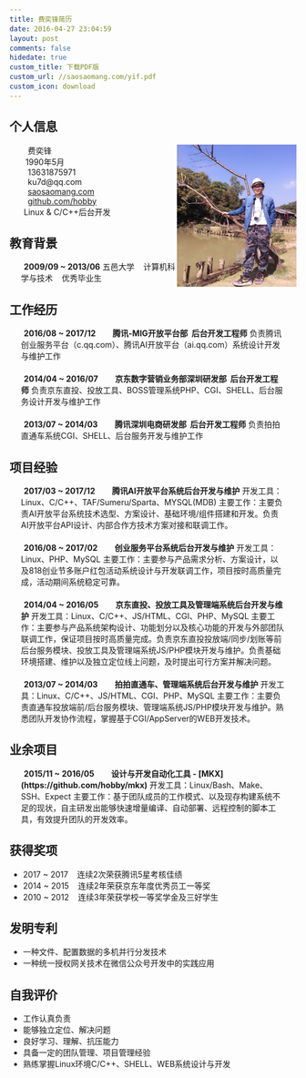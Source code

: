 ```yaml
---
title: 费奕锋简历
date: 2016-04-27 23:04:59
layout: post
comments: false
hidedate: true
custom_title: 下载PDF版
custom_url: //saosaomang.com/yif.pdf
custom_icon: download
---
```


<style>
p.custom {
	margin: 0px;
	padding-left: 20px;
    word-break: break-word;
}

/* PC端屏幕 */
p.custom2 {
	margin-bottom: 20px;
	padding-left: 20px;
    padding-right: 20px;
    word-break: break-word;
    text-align: left;
}
img.picture {
	float: right;
	width: 210px;
	height: 250px;
}
p.custom .fancybox img {
    margin: -15px 35px 0 0;
}
li {
    word-break: break-word;
    text-align: left;
}

/* 移动端屏幕 */
@media (max-width: 520px) {
  p.custom .fancybox img {
	margin: 0 auto;
  }
  img.picture {
	float: right;
	width: 180px;
	height: 200px;
  }
}
/* iphone 6 竖屏 */
@media (max-width: 450px) {
  p.custom .fancybox img {
	margin: 20px 0px 0 0;
  }
  img.picture {
	float: right;
	width: 130px;
	height: 150px;
  }
}
/* iphone 5s 竖屏 */
@media (max-width: 350px) {
  p.custom .fancybox img {
	margin: 0 auto;
	margin: 20px 0px 0 0;
  }
  img.picture {
	float: right;
	width: 105px;
	height: 120px;
  }
}
@media (max-width: 315px) {
  p.custom .fancybox {
	display: none;
  }
}
</style>


## 个人信息
<p class="custom"> <img class="picture" src="/images/yif.jpg" style=""></img> <i class="fa fa-user"/></i> <span style="margin-left: 12px;">费奕锋</span>
</p>

<p class="custom"> <i class="fa fa-birthday-cake"/></i> <span style="margin-left: 8px;">1990年5月</span> </p>

<p class="custom"> <i class="fa fa-phone"/></i> <span style="margin-left: 12px;">13631875971</span> </p>

<p class="custom"> <i class="fa fa-envelope-o"/></i> <span style="margin-left: 12px;">ku7d@qq.com</span> </p>

<p class="custom"> <i class="fa fa-home"/></i> <span style="margin-left: 12px;"><a target="_blank" href="http://saosaomang.com">saosaomang.com</a></span> </p>

<p class="custom"> <i class="fa fa-github"/></i> <span style="margin-left: 12px;"><a target="_blank" href="https://github.com/hobby">github.com/hobby</a></span> </p>

<p class="custom"> <i class="fa fa-heart-o"/></i> <span style="margin-left: 5px;">Linux & C/C++后台开发</span> </p>

## 教育背景
<p class="custom"> <i class="fa fa-graduation-cap"/></i> <span style="margin-left: 5px;"><strong>2009/09 ~ 2013/06</strong>
五邑大学&nbsp;&nbsp;&nbsp;&nbsp;计算机科学与技术&nbsp;&nbsp;&nbsp;&nbsp;优秀毕业生</span> </p>


## 工作经历
<p class="custom2"> <i class="fa fa-calendar-o"/></i> <span style="margin-left: 5px;"><strong>2016/08 ~ 2017/12 &nbsp;&nbsp;&nbsp;&nbsp;&nbsp;<i class="fa fa-group"/></i> &nbsp;&nbsp;腾讯-MIG开放平台部&nbsp;&nbsp;后台开发工程师</strong>
负责腾讯创业服务平台（c.qq.com）、腾讯AI开放平台（ai.qq.com）系统设计开发与维护工作</span> </p>

<p class="custom2"> <i class="fa fa-calendar-o"/></i> <span style="margin-left: 5px;"><strong>2014/04 ~ 2016/07 &nbsp;&nbsp;&nbsp;&nbsp;&nbsp;<i class="fa fa-group"/></i> &nbsp;&nbsp;京东数字营销业务部深圳研发部&nbsp;&nbsp;后台开发工程师</strong>
负责京东直投、投放工具、BOSS管理系统PHP、CGI、SHELL、后台服务设计开发与维护工作</span> </p>

<p class="custom2"> <i class="fa fa-calendar-o"/></i> <span style="margin-left: 5px;"><strong>2013/07 ~ 2014/03 &nbsp;&nbsp;&nbsp;&nbsp;&nbsp;<i class="fa fa-group"/></i> &nbsp;&nbsp;腾讯深圳电商研发部&nbsp;&nbsp;后台开发工程师</strong>
负责拍拍直通车系统CGI、SHELL、后台服务开发与维护工作</span> </p>


## 项目经验
<p class="custom2"> <i class="fa fa-calendar-o"/></i> <span style="margin-left: 5px;"><strong>2017/03 ~ 2017/12 &nbsp;&nbsp;&nbsp;&nbsp;&nbsp;<i class="fa fa-wrench"/></i> &nbsp;&nbsp;腾讯AI开放平台系统后台开发与维护</strong>
开发工具：Linux、C/C++、TAF/Sumeru/Sparta、MYSQL(MDB)
主要工作：主要负责AI开放平台系统技术选型、方案设计、基础环境/组件搭建和开发。负责AI开放平台API设计、内部合作方技术方案对接和联调工作。
</span> </p>

<p class="custom2"> <i class="fa fa-calendar-o"/></i> <span style="margin-left: 5px;"><strong>2016/08 ~ 2017/02 &nbsp;&nbsp;&nbsp;&nbsp;&nbsp;<i class="fa fa-wrench"/></i> &nbsp;&nbsp;创业服务平台系统后台开发与维护</strong>
开发工具：Linux、PHP、MySQL
主要工作：主要参与产品需求分析、方案设计，以及818创业节多账户红包活动系统设计与开发联调工作，项目按时高质量完成，活动期间系统稳定可靠。
</span> </p>

<p class="custom2"> <i class="fa fa-calendar-o"/></i> <span style="margin-left: 5px;"><strong>2014/04 ~ 2016/05 &nbsp;&nbsp;&nbsp;&nbsp;&nbsp;<i class="fa fa-wrench"/></i> &nbsp;&nbsp;京东直投、投放工具及管理端系统后台开发与维护</strong>
开发工具：Linux、C/C++、JS/HTML、CGI、PHP、MySQL
主要工作：主要参与产品系统架构设计、功能划分以及核心功能的开发与外部团队联调工作，保证项目按时高质量完成。负责京东直投投放端/同步/划账等前后台服务模块、投放工具及管理端系统JS/PHP模块开发与维护。负责基础环境搭建、维护以及独立定位线上问题，及时提出可行方案并解决问题。
</span> </p>

<p class="custom2"> <i class="fa fa-calendar-o"/></i> <span style="margin-left: 5px;"><strong>2013/07 ~ 2014/03 &nbsp;&nbsp;&nbsp;&nbsp;&nbsp;<i class="fa fa-wrench"/></i> &nbsp;&nbsp;拍拍直通车、管理端系统后台开发与维护</strong>
开发工具：Linux、C/C++、JS/HTML、CGI、PHP、MySQL
主要工作：主要负责直通车投放端前/后台服务模块、管理端系统JS/PHP模块开发与维护。熟悉团队开发协作流程，掌握基于CGI/AppServer的WEB开发技术。
</span> </p>


## 业余项目
<p class="custom2"> <i class="fa fa-calendar-o"/></i> <span style="margin-left: 5px;"><strong>2015/11 ~ 2016/05 &nbsp;&nbsp;&nbsp;&nbsp;&nbsp;<i class="fa fa-wrench"/></i> &nbsp;&nbsp;设计与开发自动化工具 - [MKX](https://github.com/hobby/mkx)</strong>
开发工具：Linux/Bash、Make、SSH、Expect
主要工作：基于团队成员的工作模式、以及现存构建系统不足的现状，自主研发出能够快速增量编译、自动部署、远程控制的脚本工具，有效提升团队的开发效率。
</span> </p>

## 获得奖项
* 2017 ~ 2017&nbsp;&nbsp;&nbsp;&nbsp;连续2次荣获腾讯5星考核佳绩
* 2014 ~ 2015&nbsp;&nbsp;&nbsp;&nbsp;连续2年荣获京东年度优秀员工一等奖
* 2010 ~ 2012&nbsp;&nbsp;&nbsp;&nbsp;连续3年荣获学校一等奖学金及三好学生

## 发明专利
* 一种文件、配置数据的多机并行分发技术
* 一种统一授权网关技术在微信公众号开发中的实践应用

## 自我评价
* 工作认真负责
* 能够独立定位、解决问题
* 良好学习、理解、抗压能力
* 具备一定的团队管理、项目管理经验
* 熟练掌握Linux环境C/C++、SHELL、WEB系统设计与开发

